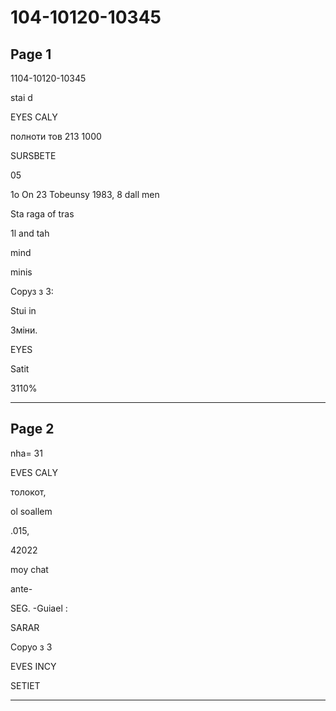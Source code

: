 # 104-10120-10345

## Page 1

1104-10120-10345

stai d

EYES CALY

полноти тов 213 1000

SURSBETE

05

1o On 23 Tobeunsy 1983, 8 dall men

Sta raga of tras

1l and tah

mind

minis

Соруз з 3:

Stui in

Зміни.

EYES

Satit

3110%

---

## Page 2

nha= 31

EVES CALY

толокот,

ol soallem

.015,

42022

moy chat

ante-

SEG. -Guiael :

SARAR

Соруо з 3

EVES INCY

SETIET

---

